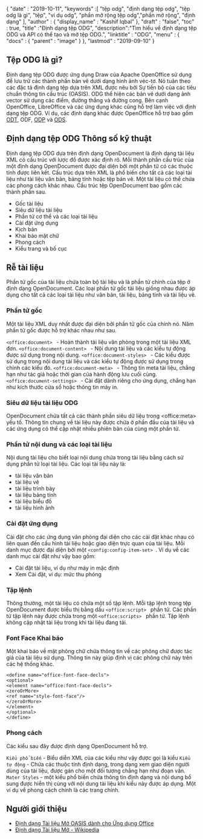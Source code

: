 {
  "date" : "2019-10-11",
  "keywords" :[ "tệp odg", "định dạng tệp odg", "tệp odg là gì", "tệp", "ví dụ odg", "phần mở rộng tệp odg","phần mở rộng", "định dạng" ],
  "author" : {
    "display_name" : "Kashif Iqbal"
},
  "draft" : "false",
  "toc" : true,
  "title" :"Định dạng tệp ODG",
  "description":"Tìm hiểu về định dạng tệp ODG và API có thể tạo và mở tệp ODG.",
  "linktitle" : "ODG",
  "menu" : {
    "docs" : {
      "parent" : "image"
}
},
  "lastmod" : "2019-09-10"
}

## Tệp ODG là gì?

Định dạng tệp ODG được ứng dụng Draw của Apache OpenOffice sử dụng để lưu trữ các thành phần bản vẽ dưới dạng hình ảnh véc-tơ. Nó tuân theo các đặc tả định dạng tệp dựa trên XML được nêu bởi Sự tiến bộ của các tiêu chuẩn thông tin cấu trúc (OASIS). ODG thể hiện các bản vẽ dưới dạng ảnh vector sử dụng các điểm, đường thẳng và đường cong. Bên cạnh OpenOffice, LibreOffice và các ứng dụng khác cũng hỗ trợ làm việc với định dạng tệp ODG. Ví dụ, các định dạng khác được OpenOffice hỗ trợ bao gồm [ODT](/vi/word-processing/odt/), ODF, [ODP](/vi/presentation/odp/) và [ODS](/vi/spreadsheet/ods/).


## Định dạng tệp ODG Thông số kỹ thuật

Định dạng tệp ODG dựa trên định dạng OpenDocument là định dạng tài liệu XML có cấu trúc với lược đồ được xác định rõ.
Mỗi thành phần cấu trúc của một định dạng OpenDocument được đại diện bởi một phần tử có các thuộc tính được liên kết. Cấu trúc dựa trên XML là phổ biến cho tất cả các loại tài liệu như tài liệu văn bản, bảng tính hoặc tệp bản vẽ. Một tài liệu có thể chứa các phong cách khác nhau. Cấu trúc tệp OpenDocument bao gồm các thành phần sau.
* Gốc tài liệu
* Siêu dữ liệu tài liệu
* Phần tử cơ thể và các loại tài liệu
* Cài đặt ứng dụng
* Kịch bản
* Khai báo mặt chữ
* Phong cách
* Kiểu trang và bố cục

## Rễ tài liệu ##

Phần tử gốc của tài liệu chứa toàn bộ tài liệu và là phần tử chính của tệp ở định dạng OpenDocument. Các loại phần tử gốc tài liệu giống nhau được áp dụng cho tất cả các loại tài liệu như văn bản, tài liệu, bảng tính và tài liệu vẽ.

### Phần tử gốc ###
Một tài liệu XML duy nhất được đại diện bởi phần tử gốc của chính nó. Năm phần tử gốc được hỗ trợ khác nhau như sau.

`<office:document> ` - Hoàn thành tài liệu văn phòng trong một tài liệu XML đơn.
`<office:document-content> ` - Nội dung tài liệu và các kiểu tự động được sử dụng trong nội dung.
`<office:document-styles> ` - Các kiểu được sử dụng trong nội dung tài liệu và các kiểu tự động được sử dụng trong chính các kiểu đó.
`<office:document-meta> ` - Thông tin meta tài liệu, chẳng hạn như tác giả hoặc thời gian của hành động lưu cuối cùng.
`<office:document-settings> ` - Cài đặt dành riêng cho ứng dụng, chẳng hạn như kích thước cửa sổ hoặc thông tin máy in.

### Siêu dữ liệu tài liệu ODG ###
OpenDocument chứa tất cả các thành phần siêu dữ liệu trong \<office:meta> yếu tố. Thông tin chung về tài liệu này được chứa ở phần đầu của tài liệu và các ứng dụng có thể cập nhật nhiều phiên bản của cùng một phần tử.

### Phần tử nội dung và các loại tài liệu ###
Nội dung tài liệu cho biết loại nội dung chứa trong tài liệu bằng cách sử dụng phần tử loại tài liệu. Các loại tài liệu này là:
* tài liệu văn bản
* tài liệu vẽ
* tài liệu trình bày
* tài liệu bảng tính
* tài liệu biểu đồ
* tài liệu hình ảnh

### Cài đặt ứng dụng ###
Cài đặt cho các ứng dụng văn phòng đại diện cho các cài đặt khác nhau có liên quan đến cấu hình tài liệu hoặc giao diện trực quan của tài liệu. Mỗi danh mục được đại diện bởi một `<config:config-item-set> `. Ví dụ về các danh mục cài đặt như vậy bao gồm:
* Cài đặt tài liệu, ví dụ như máy in mặc định
* Xem Cài đặt, ví dụ: mức thu phóng

### Tập lệnh ###
Thông thường, một tài liệu có chứa một số tập lệnh. Mỗi tập lệnh trong tệp OpenDocument được biểu thị bằng dấu `<office:script> ` phần tử. Các phần tử tập lệnh này được chứa trong một `<office:scripts> ` phần tử. Tập lệnh không cập nhật tài liệu trong khi tài liệu đang tải.
### Font Face Khai báo ###

Một khai báo về mặt phông chữ chứa thông tin về các phông chữ được tác giả của tài liệu sử dụng. Thông tin này giúp định vị các phông chữ này trên các hệ thống khác.
```
<define name="office-font-face-decls">
<optional>
<element name="office:font-face-decls">
<zeroOrMore>
<ref name="style-font-face"/>
</zeroOrMore>
</element>
</optional>
</define>
```
### Phong cách ###
Các kiểu sau đây được định dạng OpenDocument hỗ trợ.

`Kiểu phổ biến` - Biểu diễn XML của các kiểu như vậy được gọi là kiểu
`Kiểu tự động` - Chứa các thuộc tính định dạng, trong dạng xem giao diện người dùng của tài liệu, được gán cho một đối tượng chẳng hạn như đoạn văn.
`Mater Styles` - một kiểu phổ biến chứa thông tin định dạng và nội dung bổ sung được hiển thị cùng với nội dung tài liệu khi kiểu này được áp dụng. Một ví dụ về phong cách chính là các trang chính.

## Người giới thiệu ##
* [Định dạng Tài liệu Mở OASIS dành cho Ứng dụng Office](https://www.oasis-open.org/committees/tc_home.php?wg_abbrev=office)
* [Định dạng Tài liệu Mở - Wikipedia](https://en.wikipedia.org/wiki/OpenDocument)

